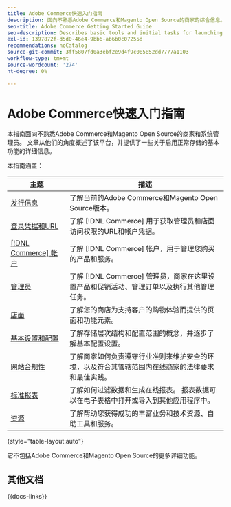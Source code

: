 ```yaml
---
title: Adobe Commerce快速入门指南
description: 面向不熟悉Adobe Commerce和Magento Open Source的商家的综合信息。
seo-title: Adobe Commerce Getting Started Guide
seo-description: Describes basic tools and initial tasks for launching an Adobe Commerce or Magento Open Source store.
exl-id: 1397872f-d5d0-46e4-9bb6-ab6b0c07255d
recommendations: noCatalog
source-git-commit: 3ff5807fd0a3ebf2e9d4f9c085852dd7777a1103
workflow-type: tm+mt
source-wordcount: '274'
ht-degree: 0%

---
```


# Adobe Commerce快速入门指南

本指南面向不熟悉Adobe Commerce和Magento Open Source的商家和系统管理员。 文章从他们的角度概述了该平台，并提供了一些关于启用正常存储的基本功能的详细信息。

本指南涵盖：

| 主题 | 描述 |
| ------- | ----------- |
| [发行信息](about-this-release.md) | 了解当前的Adobe Commerce和Magento Open Source版本。 |
| [登录凭据和URL](login-urls.md) | 了解 [!DNL Commerce] 用于获取管理员和店面访问权限的URL和帐户凭据。 |
| [[!DNL Commerce] 帐户](commerce-account-create.md) | 了解 [!DNL Commerce] 帐户，用于管理您购买的产品和服务。 |
| [管理员](admin.md) | 了解 [!DNL Commerce] 管理员，商家在这里设置产品和促销活动、管理订单以及执行其他管理任务。 |
| [店面](storefront.md) | 了解您的商店为支持客户的购物体验而提供的页面和功能元素。 |
| [基本设置和配置](websites-stores-views.md) | 了解存储层次结构和配置范围的概念，并逐步了解基本配置设置。 |
| [网站合规性](privacy-policy.md) | 了解商家如何负责遵守行业准则来维护安全的环境，以及符合其管辖范围内在线商家的法律要求和最佳实践。 |
| [标准报表](reports-menu.md) | 了解如何过滤数据和生成在线报表。 报表数据可以在电子表格中打开或导入到其他应用程序中。 |
| [资源](resources.md) | 了解帮助您获得成功的丰富业务和技术资源、自助工具和服务。 |

{style="table-layout:auto"}

它不包括Adobe Commerce和Magento Open Source的更多详细功能。

## 其他文档

{{docs-links}}
